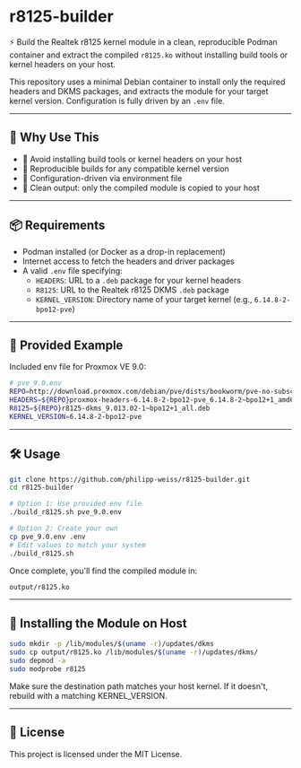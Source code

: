 # r8125-builder

⚡️ Build the Realtek r8125 kernel module in a clean, reproducible Podman container and extract the compiled `r8125.ko` without installing build tools or kernel headers on your host.

This repository uses a minimal Debian container to install only the required headers and DKMS packages, and extracts the module for your target kernel version. Configuration is fully driven by an `.env` file.

---

## 🚀 Why Use This

- 🔧 Avoid installing build tools or kernel headers on your host
- 💯 Reproducible builds for any compatible kernel version
- 📁 Configuration-driven via environment file
- 🧼 Clean output: only the compiled module is copied to your host

---

## 📦 Requirements

- Podman installed (or Docker as a drop-in replacement)
- Internet access to fetch the headers and driver packages
- A valid `.env` file specifying:
  - `HEADERS`: URL to a `.deb` package for your kernel headers
  - `R8125`: URL to the Realtek r8125 DKMS `.deb` package
  - `KERNEL_VERSION`: Directory name of your target kernel (e.g., `6.14.8-2-bpo12-pve`)

---

## 🧪 Provided Example

Included env file for Proxmox VE 9.0:

```bash
# pve_9.0.env
REPO=http://download.proxmox.com/debian/pve/dists/bookworm/pve-no-subscription/binary-amd64/
HEADERS=${REPO}proxmox-headers-6.14.8-2-bpo12-pve_6.14.8-2~bpo12+1_amd64.deb
R8125=${REPO}r8125-dkms_9.013.02-1~bpo12+1_all.deb
KERNEL_VERSION=6.14.8-2-bpo12-pve
```

---

## 🛠️ Usage

```bash
git clone https://github.com/philipp-weiss/r8125-builder.git
cd r8125-builder

# Option 1: Use provided env file
./build_r8125.sh pve_9.0.env

# Option 2: Create your own
cp pve_9.0.env .env
# Edit values to match your system
./build_r8125.sh
```

Once complete, you'll find the compiled module in:

```bash
output/r8125.ko
```

---

## 📂 Installing the Module on Host

```bash
sudo mkdir -p /lib/modules/$(uname -r)/updates/dkms
sudo cp output/r8125.ko /lib/modules/$(uname -r)/updates/dkms/
sudo depmod -a
sudo modprobe r8125
```

Make sure the destination path matches your host kernel. If it doesn't, rebuild with a matching KERNEL_VERSION.

---

## 📄 License

This project is licensed under the MIT License.
